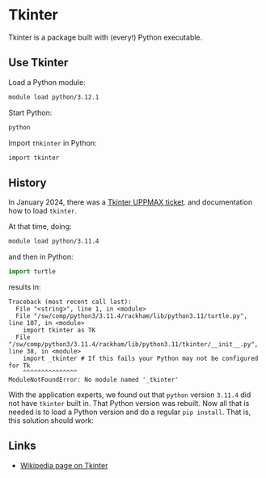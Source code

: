 # Tkinter

Tkinter is a package built with (every!) Python executable.

## Use Tkinter

Load a Python module:

```bash
module load python/3.12.1
```

Start Python:

```bash
python
```

Import `thkinter` in Python:

```bash
import tkinter
```

## History

In January 2024, there was a [Tkinter UPPMAX ticket](https://github.com/richelbilderbeek/ticket_286232).
and documentation how to load `tkinter`.

At that time, doing:

```bash
module load python/3.11.4
```

and then in Python:

```python
import turtle
```

results in:

```console
Traceback (most recent call last):
  File "<string>", line 1, in <module>
  File "/sw/comp/python3/3.11.4/rackham/lib/python3.11/turtle.py", line 107, in <module>
    import tkinter as TK
  File "/sw/comp/python3/3.11.4/rackham/lib/python3.11/tkinter/__init__.py", line 38, in <module>
    import _tkinter # If this fails your Python may not be configured for Tk
    ^^^^^^^^^^^^^^^
ModuleNotFoundError: No module named '_tkinter'
```

With the application experts, we found out that `python` version `3.11.4`
did not have `tkinter` built in. That Python version was rebuilt.
Now all that is needed is to load a Python version and do a regular `pip install`.
That is, this solution should work:

## Links

* [Wikipedia page on Tkinter](https://en.wikipedia.org/wiki/Tkinter)
